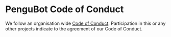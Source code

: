 # PenguBot Code of Conduct

We follow an organisation wide
[Code of Conduct](https://github.com/PenguBot/CoC). Participation in this or any
other projects indicate to the agreement of our Code of Conduct.
